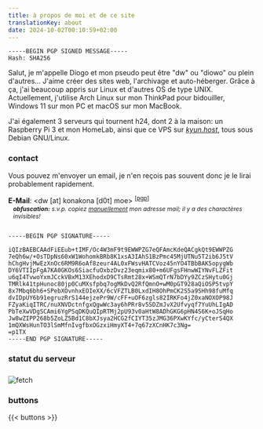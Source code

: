 ```yaml
---
title: à propos de moi et de ce site
translationKey: about
date: 2024-10-02T00:10:59+02:00
---
```


<span style="user-select: all;">

```plain
-----BEGIN PGP SIGNED MESSAGE-----
Hash: SHA256
```

Salut, je m'appelle Diogo et mon pseudo peut être "dw" ou "diowo" ou plein d'autres... J'aime créer des sites web, l'archivage et auto-héberger. Grâce à ça, j'ai beaucoup appris sur Linux et d'autres OS de type UNIX. Actuellement, j'utilise Arch Linux sur mon ThinkPad pour bidouiller, Windows 11 sur mon PC et macOS sur mon MacBook.

J'ai également 3 serveurs qui tournent h24, dont 2 à la maison: un Raspberry Pi 3 et mon HomeLab, ainsi que ce VPS sur *[kyun.host](https://kyun.host)*, tous sous Debian GNU/Linux.

### contact

Vous pouvez m'envoyer un email, je n'en reçois pas souvent donc je le lirai probablement rapidement.

**E-Mail**: <⁪⁪⁪d⁪⁪w⁪⁪ ⁪⁪[⁪⁪a⁪⁪t⁪⁪]⁪⁪ k⁪⁪o⁪⁪n⁪⁪a⁪⁪k⁪⁪o⁪⁪n⁪⁪a⁪⁪ ⁪⁪[⁪⁪d⁪⁪0⁪⁪t⁪⁪]⁪⁪ ⁪⁪m⁪⁪o⁪⁪e⁪⁪> <sup>[[pgp](/dw%20(F646EDE4)%20%E2%80%93%20Public.asc)]</sup>

<p style="position: relative; bottom: 12px; margin-bottom: 0; font-size: 12px; margin-left: 10px;"><i><b>obfuscation:</b> s.v.p. copiez <u>manuellement</u> mon adresse mail; il y a des charactères invisibles!</i></p>

```plain
-----BEGIN PGP SIGNATURE-----

iQIzBAEBCAAdFiEEub+tIMF/Oc4W3mF9t9EWWPZG7eQFAmcKdeQACgkQt9EWWPZG
7eQh6w/+OsTDpNs60xW1WohomkBRb8K1xsA3IAhS1BzPmc45MjUTNu5T2ib6J5tV
hChgHvjMwEzXnOc6RM9R6oAf8zeur4AL0xFWsvHATCVoz45nYO4TBbBAK5opygWb
DY6VTIIpFgA7KA0GKOs6SiacfuOxbzDvz23eqmix80+m6UFgsFHnwWIYNvFLZFit
u6qI4TvwoYxmJCckVBxM13XEhodxD9CTsRmt28x+WSmQTrN7bDYy9ZCzSHytu0Gj
TMRlk41tpHunoc80jp0CuMXsfpbq7ogMkDvQ2RfQmnO+wM0pGT928aQiOSP5tvpY
8x7Mbq6bh6+SPebXOvnhxEOIeXX/6cVFZTLB0LxdIH8OhPmCK2S5a9SHh98fuMfq
dvIDpUY6b91egruzRrS144ejzePr9W/cFF+uOF6zgls82IRKFo4jZ0xaNOXOP98J
FZyaKiqITRC/nuXNVDctnfgxQgwWc3ay6hPRr8v5SDZmJvX2Ufvyqf7YuUhLIgAD
PbTeXwVDgSCAmi6YgPSqDKQuQIpRTMj2pU93v0aHtW8ADhGKG6pHN4S6K+oJSqHo
Jw8wZIPP268b5ZoLZ5Bd1C8bXJsya2HCG2fCIYT35zJMG36PXwKYfc/yCterS4QX
1mQXWsHunTO3lSmMfnIvgfbxOGzxiHmyXT4+7q67zXCnHK7c3Ng=
=p1TX
-----END PGP SIGNATURE-----
```

</span>

### statut du serveur

<img style="margin-top: 8px" src="https://konakona.moe/fetch.png" alt="fetch">

### buttons

{{< buttons >}}
